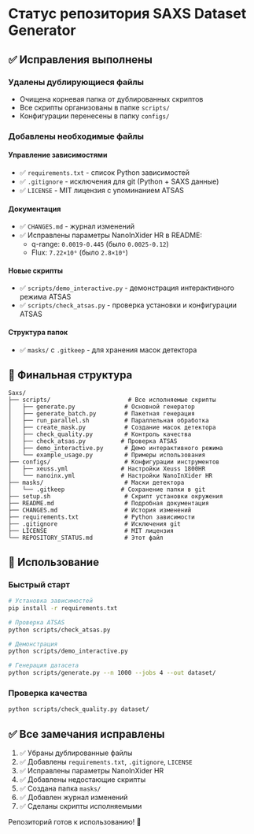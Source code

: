 # Статус репозитория SAXS Dataset Generator

## ✅ Исправления выполнены

### Удалены дублирующиеся файлы
- Очищена корневая папка от дублированных скриптов
- Все скрипты организованы в папке `scripts/`
- Конфигурации перенесены в папку `configs/`

### Добавлены необходимые файлы

#### Управление зависимостями
- ✅ `requirements.txt` - список Python зависимостей
- ✅ `.gitignore` - исключения для git (Python + SAXS данные)
- ✅ `LICENSE` - MIT лицензия с упоминанием ATSAS

#### Документация
- ✅ `CHANGES.md` - журнал изменений
- ✅ Исправлены параметры NanoInXider HR в README:
  - q-range: `0.0019-0.445` (было `0.0025-0.12`)
  - Flux: `7.22×10⁶` (было `2.8×10⁶`)

#### Новые скрипты
- ✅ `scripts/demo_interactive.py` - демонстрация интерактивного режима ATSAS
- ✅ `scripts/check_atsas.py` - проверка установки и конфигурации ATSAS

#### Структура папок
- ✅ `masks/` с `.gitkeep` - для хранения масок детектора

## 📁 Финальная структура

```
Saxs/
├── scripts/                      # Все исполняемые скрипты
│   ├── generate.py              # Основной генератор
│   ├── generate_batch.py        # Пакетная генерация
│   ├── run_parallel.sh          # Параллельная обработка
│   ├── create_mask.py           # Создание масок детектора
│   ├── check_quality.py         # Контроль качества
│   ├── check_atsas.py          # Проверка ATSAS
│   ├── demo_interactive.py      # Демо интерактивного режима
│   └── example_usage.py         # Примеры использования
├── configs/                     # Конфигурации инструментов
│   ├── xeuss.yml               # Настройки Xeuss 1800HR
│   └── nanoinx.yml             # Настройки NanoInXider HR
├── masks/                       # Маски детектора
│   └── .gitkeep                # Сохранение папки в git
├── setup.sh                     # Скрипт установки окружения
├── README.md                    # Подробная документация
├── CHANGES.md                   # История изменений
├── requirements.txt             # Python зависимости
├── .gitignore                   # Исключения git
├── LICENSE                      # MIT лицензия
└── REPOSITORY_STATUS.md         # Этот файл
```

## 🔧 Использование

### Быстрый старт
```bash
# Установка зависимостей
pip install -r requirements.txt

# Проверка ATSAS
python scripts/check_atsas.py

# Демонстрация
python scripts/demo_interactive.py

# Генерация датасета
python scripts/generate.py --n 1000 --jobs 4 --out dataset/
```

### Проверка качества
```bash
python scripts/check_quality.py dataset/
```

## ✅ Все замечания исправлены

1. ✅ Убраны дублированные файлы
2. ✅ Добавлены `requirements.txt`, `.gitignore`, `LICENSE`
3. ✅ Исправлены параметры NanoInXider HR
4. ✅ Добавлены недостающие скрипты
5. ✅ Создана папка `masks/`
6. ✅ Добавлен журнал изменений
7. ✅ Сделаны скрипты исполняемыми

Репозиторий готов к использованию! 🎉
